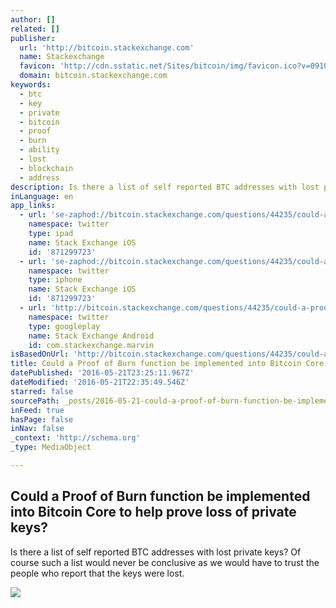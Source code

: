 ```yaml
---
author: []
related: []
publisher:
  url: 'http://bitcoin.stackexchange.com'
  name: Stackexchange
  favicon: 'http://cdn.sstatic.net/Sites/bitcoin/img/favicon.ico?v=0910168c5c65'
  domain: bitcoin.stackexchange.com
keywords:
  - btc
  - key
  - private
  - bitcoin
  - proof
  - burn
  - ability
  - lost
  - blockchain
  - address
description: Is there a list of self reported BTC addresses with lost private keys? Of course such a list would never be conclusive as we would have to trust the people who report that the keys were lost.
inLanguage: en
app_links:
  - url: 'se-zaphod://bitcoin.stackexchange.com/questions/44235/could-a-proof-of-burn-function-be-implemented-into-bitcoin-core-to-help-prove-lo'
    namespace: twitter
    type: ipad
    name: Stack Exchange iOS
    id: '871299723'
  - url: 'se-zaphod://bitcoin.stackexchange.com/questions/44235/could-a-proof-of-burn-function-be-implemented-into-bitcoin-core-to-help-prove-lo'
    namespace: twitter
    type: iphone
    name: Stack Exchange iOS
    id: '871299723'
  - url: 'http://bitcoin.stackexchange.com/questions/44235/could-a-proof-of-burn-function-be-implemented-into-bitcoin-core-to-help-prove-lo'
    namespace: twitter
    type: googleplay
    name: Stack Exchange Android
    id: com.stackexchange.marvin
isBasedOnUrl: 'http://bitcoin.stackexchange.com/questions/44235/could-a-proof-of-burn-function-be-implemented-into-bitcoin-core-to-help-prove-lo'
title: Could a Proof of Burn function be implemented into Bitcoin Core to help prove loss of private keys?
datePublished: '2016-05-21T23:25:11.967Z'
dateModified: '2016-05-21T22:35:49.546Z'
starred: false
sourcePath: _posts/2016-05-21-could-a-proof-of-burn-function-be-implemented-into-bitcoin-c.md
inFeed: true
hasPage: false
inNav: false
_context: 'http://schema.org'
_type: MediaObject

---
```

<article style=""><h1>Could a Proof of Burn function be implemented into Bitcoin Core to help prove loss of private keys?</h1><p>Is there a list of self reported BTC addresses with lost private keys? Of course such a list would never be conclusive as we would have to trust the people who report that the keys were lost.</p><img src="http://cdn.sstatic.net/Sites/bitcoin/img/apple-touch-icon.png?v=a43e5a337e6b&amp;a" /></article>